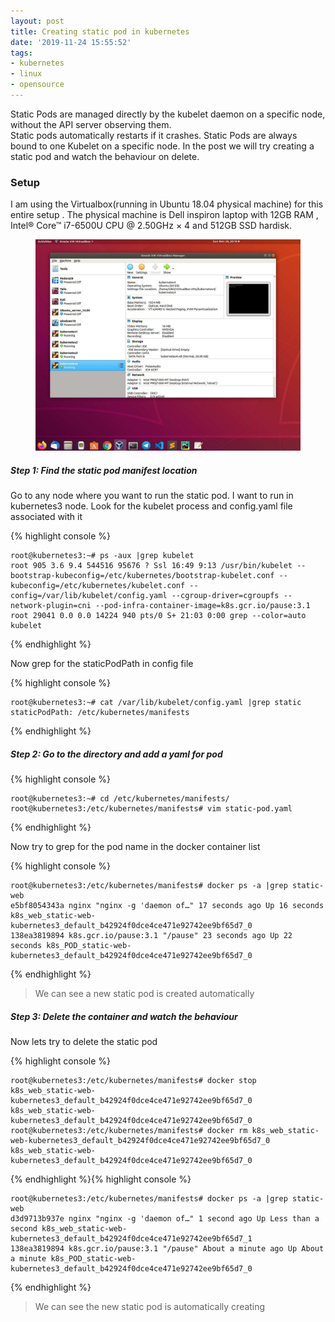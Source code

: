 ```yaml
---
layout: post
title: Creating static pod in kubernetes
date: '2019-11-24 15:55:52'
tags:
- kubernetes
- linux
- opensource
---
```


Static Pods are managed directly by the kubelet daemon on a specific node, without the API server observing them.  
Static pods automatically restarts if it crashes. Static Pods are always bound to one Kubelet on a specific node. In the post we will try creating a static pod and watch the behaviour on delete.

### **Setup**

I am using the Virtualbox(running in Ubuntu 18.04 physical machine) for this entire setup . The physical machine is Dell inspiron laptop with 12GB RAM , Intel® Core™ i7-6500U CPU @ 2.50GHz × 4 and 512GB SSD hardisk.

<!--kg-card-begin: image--><figure class="kg-card kg-image-card"><img src="/content/images/2019/11/setup-3.jpg" class="kg-image"></figure><!--kg-card-end: image-->
##### Step 1: Find the static pod manifest location

Go to any node where you want to run the static pod. I want to run in kubernetes3 node. Look for the kubelet process and config.yaml file associated with it

{% highlight console %}

    root@kubernetes3:~# ps -aux |grep kubelet
    root 905 3.6 9.4 544516 95676 ? Ssl 16:49 9:13 /usr/bin/kubelet --bootstrap-kubeconfig=/etc/kubernetes/bootstrap-kubelet.conf --kubeconfig=/etc/kubernetes/kubelet.conf --config=/var/lib/kubelet/config.yaml --cgroup-driver=cgroupfs --network-plugin=cni --pod-infra-container-image=k8s.gcr.io/pause:3.1
    root 29041 0.0 0.0 14224 940 pts/0 S+ 21:03 0:00 grep --color=auto kubelet

{% endhighlight %}

Now grep for the staticPodPath in config file

{% highlight console %}

    root@kubernetes3:~# cat /var/lib/kubelet/config.yaml |grep static
    staticPodPath: /etc/kubernetes/manifests

{% endhighlight %}
##### Step 2: Go to the directory and add a yaml for pod
{% highlight console %}

    root@kubernetes3:~# cd /etc/kubernetes/manifests/
    root@kubernetes3:/etc/kubernetes/manifests# vim static-pod.yaml

{% endhighlight %}<!--kg-card-begin: html--><script src="https://gist.github.com/vignesh88/bbd1584780b98d771c479a4413c97b6e.js"></script><!--kg-card-end: html-->

Now try to grep for the pod name in the docker container list

{% highlight console %}

    root@kubernetes3:/etc/kubernetes/manifests# docker ps -a |grep static-web
    e5bf8054343a nginx "nginx -g 'daemon of…" 17 seconds ago Up 16 seconds k8s_web_static-web-kubernetes3_default_b42924f0dce4ce471e92742ee9bf65d7_0
    138ea3819894 k8s.gcr.io/pause:3.1 "/pause" 23 seconds ago Up 22 seconds k8s_POD_static-web-kubernetes3_default_b42924f0dce4ce471e92742ee9bf65d7_0

{% endhighlight %}

> We can see a new static pod is created automatically

##### Step 3: Delete the container and watch the behaviour

Now lets try to delete the static pod &nbsp;

{% highlight console %}

    root@kubernetes3:/etc/kubernetes/manifests# docker stop k8s_web_static-web-kubernetes3_default_b42924f0dce4ce471e92742ee9bf65d7_0
    k8s_web_static-web-kubernetes3_default_b42924f0dce4ce471e92742ee9bf65d7_0
    root@kubernetes3:/etc/kubernetes/manifests# docker rm k8s_web_static-web-kubernetes3_default_b42924f0dce4ce471e92742ee9bf65d7_0
    k8s_web_static-web-kubernetes3_default_b42924f0dce4ce471e92742ee9bf65d7_0

{% endhighlight %}{% highlight console %}

    root@kubernetes3:/etc/kubernetes/manifests# docker ps -a |grep static-web
    d3d9713b937e nginx "nginx -g 'daemon of…" 1 second ago Up Less than a second k8s_web_static-web-kubernetes3_default_b42924f0dce4ce471e92742ee9bf65d7_1
    138ea3819894 k8s.gcr.io/pause:3.1 "/pause" About a minute ago Up About a minute k8s_POD_static-web-kubernetes3_default_b42924f0dce4ce471e92742ee9bf65d7_0

{% endhighlight %}

> We can see the new static pod is automatically creating

